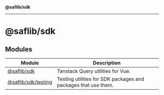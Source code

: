 **@saflib/sdk**

***

# @saflib/sdk

## Modules

| Module | Description |
| ------ | ------ |
| [@saflib/sdk](@saflib/sdk/index.md) | Tanstack Query utilities for Vue. |
| [@saflib/sdk/testing](@saflib/sdk/testing/index.md) | Testing utilities for SDK packages and packages that use them. |
